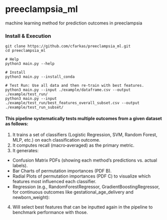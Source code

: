 # preeclampsia_ml
machine learning method for prediction outcomes in preeclampsia

### Install & Execution
```
git clone https://github.com/cfarkas/preeclampsia_ml.git
cd preeclampsia_ml

# Help
python3 main.py --help

# Install
python3 main.py --install_conda

# Test Run: Use all data and then re-train with best features. 
python3 main.py --input ./example/dataframe.csv --output ./example/test_run/
python3 main.py --input ./example/test_run/best_features_overall_subset.csv --output ./example/test_run_subset/
```

#### This pipeline systematically tests multiple outcomes from a given dataset as follows:

1) It trains a set of classifiers (Logistic Regression, SVM, Random Forest, MLP, etc.) on each classification outcome.
2) It computes recall (macro‐averaged) as the primary metric.
3) It generates:
- Confusion Matrix PDFs (showing each method’s predictions vs. actual labels).
- Bar Charts of permutation importances (PDF B).
- Radial Plots of permutation importances (PDF C) to visualize which features most influenced each classifier.
- Regression (e.g., RandomForestRegressor, GradientBoostingRegressor, for continuous outcomes like gestational_age_delivery and newborn_weight):

4) Will select best features that can be inputted again in the pipeline to benchmark performance with those. 
